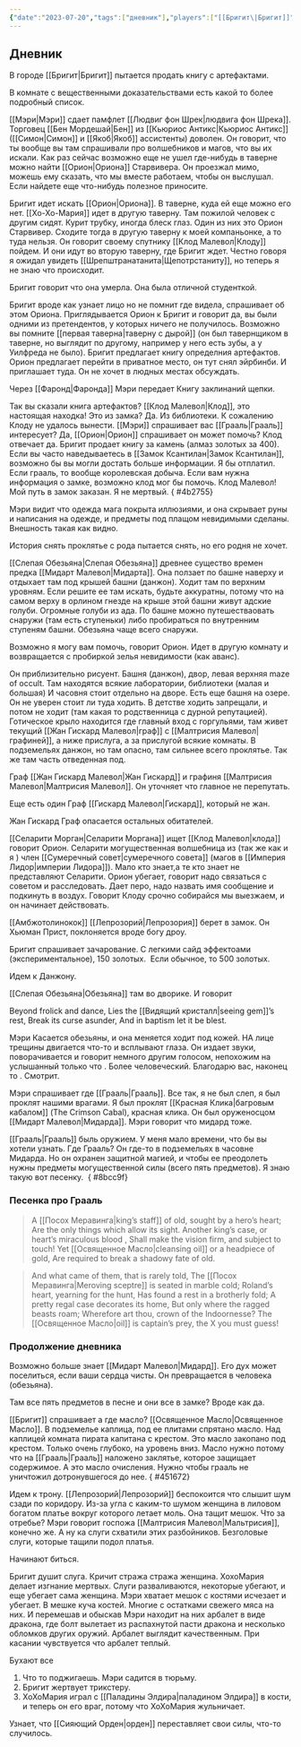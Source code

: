 ```yaml
---
{"date":"2023-07-20","tags":["дневник"],"players":["[[Бригит\|Бригит]]","[[Мэри\|Мэри]]","[[Хо-Хо-Мария\|Хо-Хо-Мария]]","[[Амбжотолинокок\|Амбжотолинокок]]"],"campaign":"GG Dungeon","metadated":true,"dg-publish":true,"permalink":"/20-iyulya-2023/","dgPassFrontmatter":true}
---
```


## Дневник
В городе [[Бригит\|Бригит]] пытается продать книгу с артефактами.

В комнате с вещественными доказательствами есть какой то более подробный список.

[[Мэри\|Мэри]] сдает памфлет [[Людвиг фон Шрек\|людвига фон Шрека]]. Торговец [[Бен Мордешай\|Бен]] из [[Кьюриос Антикс\|Кьюриос Антикс]] ([[Симон\|Симон]] и [[Якоб\|Якоб]] ассистенты) доволен. Он говорит, что ты вообще вы там спрашивали про волшебников и магов, что вы их искали. Как раз сейчас возможно еще не ушел где-нибудь в таверне можно найти [[Орион\|Ориона]] Старвивера. Он проезжал мимо, можешь ему сказать, что мы вместе работаем, чтобы он выслушал. Если найдете еще что-нибудь полезное приносите.

Бригит идет искать [[Орион\|Ориона]]. В таверне, куда ей еще можно его нет. [[Хо-Хо-Мария]] идет в другую таверну. Там пожилой человек с другим сидят. Курит трубку, иногда блеск глаз. Один из них это Орион Старвивер. Сходите тогда в другую таверну к моей компаньонке, а то туда нельзя. Он говорит своему спутнику [[Клод Малевол\|Клоду]] пойдем. И они идут во вторую таверну, где Бригит ждет. Честно говоря я ожидал увидеть [[Шрепштранатанита\|Щепотрстаниту]], но теперь я  не знаю что происходит.

Бригит говорит что она умерла. Она была отличной студенткой.

Бригит вроде как узнает лицо но не помнит где видела, спрашивает об этом Ориона. Приглядывается Орион к Бригит и говорит да, вы были одними из претендентов, у которых ничего не получилось. Возможно вы помните [[первая таверна\|таверну с дырой]] (он был тавернщиком в таверне, но выглядит по другому, например у него есть зубы, а у Уилфреда не было). Бригит предлагает книгу определния артефактов. Орион предлагает перейти в приватное место, он тут снял эйрбинби. И приглашает туда. Он не хочет в людных местах обсуждать.

Через [[Фаронд\|Фаронда]] Мэри передает Книгу заклинаний щепки.

Так вы сказали книга артефактов? [[Клод Малевол\|Клод]], это настоящая находка! Это из замка? Да. Из библиотеки. К сожалению Клоду не удалось вынести. [[Мэри]] спрашивает вас [[Грааль\|Грааль]] интересует? Да, [[Орион\|Орион]] спрашивает он может помочь? Клод отвечает да. Бригит продает книгу за камень (алмаз золотых за 400). Если вы часто наведываетесь в [[Замок Ксантилан\|Замок Ксантилан]], возможно бы вы могли достать больше информации. Я бы отплатил. Если грааль, то вообще королевская добыча. Если вам нужна информация о замке, возможно клод мог бы помочь. Клод Малевол! Мой путь в замок заказан. Я не мертвый.
{ #4b2755}


Мэри видит что одежда мага покрыта иллюзиями, и она скрывает руны и написания на одежде, и предметы под плащом невидимыми сделаны. Внешность такая как видно.

История снять проклятье с рода пытается снять, но его родня не хочет.

[[Слепая Обезьяна\|Слепая Обезьяна]] древнее существо времен предка [[Мидарт Малевол\|Мидарта]]. Она ползает по башне наверху и отдыхает там под крышей башни (данжон). Ходит там по верхним уровням. Если решите ее там искать, будьте аккуратны, потому что на самом верху в орлином гнезде на крыше этой башни живут адские голуби. Огромные голуби из ада. По башне можно путешестваовать снаружи (там есть ступеньки) либо пробираться по внутренним ступеням башни. Обезьяна чаще всего снаружи.

Возможно я могу вам помочь, говорит Орион. Идет в другую комнату и возвращается с пробиркой зелья невидимости (как аванс).

Он приблизительно рисуент. Башня (данжон), двор, левая верхняя maze of occult. Там находятся всякие лаборатории, библиотеки (малая и большая) И часовня стоит отдельно на дворе. Есть еще башня на озере. Он не уверен стоит ли туда ходить. В детстве ходить запрещали, и потом не ходит (там какая то родственница с дурной репутацией). Готическое крыло находится где главный вход с горгульями, там живет текущий [[Жан Гискард Малевол\|граф]] с [[Малтрисия Малевол\|графиней]], а ниже прислуга, а за прислугой всякие комнаты. В подземельях данжон, но там опасно, там сильнее всего проклятье. Так же там часть отведенная под.

Граф [[Жан Гискард Малевол\|Жан Гискард]] и графиня [[Малтрисия Малевол\|Малтрисия Малевол]]. Он уточняет что главное не перепутать.

Еще есть один Граф [[Гискард Малевол\|Гискард]], который не жан.

Жан Гискард Граф опасается остальных обитателей.

[[Селарити Морган\|Селарити Моргана]] ищет [[Клод Малевол\|клода]] говорит Орион. Селарити могущественная волшебница из (так же как и я ) член [[Сумеречный совет\|сумеречного совета]] (магов в [[Империя Лидор\|империи Лидора]]). Мало кто знает,а те кто знает не представляют Селарити. Орион убегает, говорит надо связаться с советом и расследовать. Дает перо, надо назвать имя сообщение и подкинуть в воздух. Говорит Клоду срочно собирайся мы выезжаем, и он начинает действовать.

[[Амбжотолинокок]] [[Лепрозорий\|Лепрозория]] берет в замок. Он Хьюман Прист, поклоняется вроде богу дроу.

Бригит спрашивает зачарование. С легкими сайд эффектоами (экспериментальное), 150 золотых.  Если обычное, то 500 золотых.

Идем к Данжону.

[[Слепая Обезьяна\|Обезьяна]] там во дворике. И говорит

Beyond frolick and dance, Lies the [[Видящий кристалл\|seeing gem]]’s rest, Break its curse asunder, And in baptism let it be blest.

Мэри Касается обезьяны, и она меняется ходит под кожей. НА лице трещины двигается что-то и всплывают глаза. Он издает звуки, поворачивается и говорит немного другим голосом, непохожим на услышанный только что . Более человеческий. Благодарю вас, наконец то . Смотрит.

Мэри спрашивает где [[Грааль\|Грааль]]. Все так, я не был слеп, я был проклят нашими врагами. Я был проклят [[Красная Клика\|багровым кабалом]] (The Crimson Cabal), красная клика. Он был оруженосцом [[Мидарт Малевол\|Мидарда]]. Мэри говорит что мидард тоже.

[[Грааль\|Грааль]] быль оружием. У меня мало времени, что бы вы хотели узнать. Где Грааль? Он где-то в подземельях в часовне Мидарда. Но он охранен защитной магией, и чтобы ее преодолеть нужны предметы могущественной силы (всего пять предметов). Я знаю такую вот песенку. 
{ #8bcc9f}


### Песенка про Грааль

>A [[Посох Меравинга\|king’s staff]] of old, sought by a hero’s heart;
>Are the only things which allow its sight.
>Another king’s case, or heart’s miraculous blood ,
>Shall make the vision firm, and subject to touch!
>Yet [[Освященное Масло\|cleansing oil]] or a headpiece of gold,
>Are required to break a shadowy fate of old.

>And what came of them, that is rarely told,
>The [[Посох Меравинга\|Meroving sceptre]] is seated in marble cold;
>Roland’s heart, yearning for the hunt,
>Has found a rest in a brotherly fold;
>A pretty regal case decorates its home,
>But only where the ragged beasts roam;
>Wherefore art thou, crown of the Indoornesse?
>The [[Освященное Масло\|oil]] is captain’s prey, the X you must guess!

### Продолжение дневника

Возможно больше знает [[Мидарт Малевол\|Мидард]]. Его дух может поселиться, если ваши сердца чисты. Он превращается в человека (обезьяна).

Там все пять предметов в песне и они все в замке? Вроде как да.

[[Бригит]] спрашивает а где масло? [[Освященное Масло\|Освященное Масло]]. В подземелье каплица, под ее плитами спрятано масло. Над каплицей комната пирата капитана с крестом. Это масло закопано под крестом. Только очень глубоко, на уровень вниз. Масло нужно потому что на [[Грааль\|Грааль]] наложено заклятье, которое защищает содержимое. А это масло очисления. Нужно чтобы грааль не уничтожил дотронувшегося до нее.
{ #451672}


Идем к трону. [[Лепрозорий\|Лепрозорий]] беспокоится что слышит шум сзади по коридору. Из-за угла с каким-то шумом женщина в лиловом богатом платье вокруг которого летает моль. Она тащит мешок. Что за отребье? Мэри говорит госпожа [[Малтрисия Малевол\|Мальтрисия]], конечно же. А ну ка слуги схватили этих разбойников. Безголовые слуги, которые тащили подол платья.

Начинают биться.

Бригит душит слуга. Кричит стража стража женщина. ХохоМария делает изгнание мертвых. Слуги разваливаются, некоторые убегают, и еще убегает сама женщина. Мэри хватает мешок с костями исчезает и убегает. В мешке куча костей. Многие с остатками свежего мяса на них. И перемешав и обыскав Мэри находит на них арбалет в виде дракона, где болт вылетает из распахнутой пасти дракона и несколько обломков других оружий. Арбалет выглядит качественным. При касании чувствуется что арбалет теплый.

Бухают все

1. Что то поджигаешь. Мэри садится в тюрьму.
2. Бригит жертвует трикстеру.
3. ХоХоМария играл с [[Паладины Элдира\|паладином Элдира]] в кости, и теперь он его враг, потому что ХоХоМария жульничает.

Узнает, что [[Сияющий Орден\|орден]] переставляет свои силы, что-то случилось.